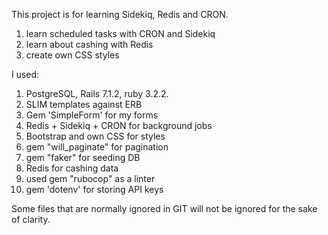 This project is for learning Sidekiq, Redis and CRON.

1) learn scheduled tasks with CRON and Sidekiq
2) learn about cashing with Redis
3) create own CSS styles

I used:
1) PostgreSQL, Rails 7.1.2, ruby 3.2.2.
2) SLIM templates against ERB
3) Gem 'SimpleForm' for my forms
4) Redis + Sidekiq + CRON for background jobs
5) Bootstrap and own CSS for styles
6) gem "will_paginate" for pagination
7) gem "faker" for seeding DB
8) Redis for cashing data
9) used gem "rubocop" as a linter
9) gem 'dotenv' for storing API keys

Some files that are normally ignored in GIT will not be ignored for the sake of clarity.
